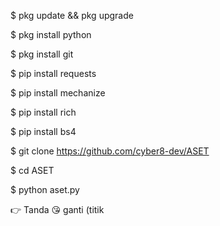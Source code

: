 $ pkg update && pkg upgrade

$ pkg install python

$ pkg install git

$ pip install requests 

$ pip install mechanize

$ pip install rich

$ pip install bs4

$ git clone https://github.com/cyber8-dev/ASET

$ cd ASET 

$ python aset.py

👉 Tanda 😘 ganti (titik

